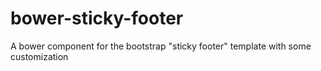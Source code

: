 # bower-sticky-footer
A bower component for the bootstrap "sticky footer" template with some customization
